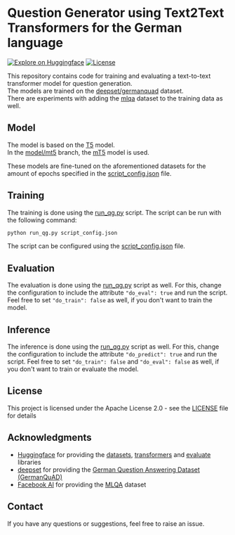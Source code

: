 # Question Generator using Text2Text Transformers for the German language

[![Explore on Huggingface](https://img.shields.io/badge/%F0%9F%A4%97-Explore%20on%20Huggingface-yellow?style=for-the-badge)](https://huggingface.co/GiantTreeG)
[![License](https://img.shields.io/github/license/GiantTreeLP/german-trivia-qg?style=for-the-badge)](LICENSE)

This repository contains code for training and evaluating a text-to-text transformer model for question generation.  
The models are trained on the [deepset/germanquad](https://huggingface.co/datasets/deepset/germanquad) dataset.  
There are experiments with adding the [mlqa](https://huggingface.co/datasets/mlqa) dataset to the training data as well.

## Model

The model is based on the [T5](https://huggingface.co/transformers/model_doc/t5.html) model.   
In the [model/mt5](https://github.com/GiantTreeLP/german-trivia-qg/tree/model/mt5) branch,
the [mT5](https://huggingface.co/transformers/model_doc/mt5.html) model is used.

These models are fine-tuned on the aforementioned datasets for the amount of epochs specified in
the [script_config.json](script_config.json) file.

## Training

The training is done using the [run_qg.py](run_qg.py) script.
The script can be run with the following command:

```bash
python run_qg.py script_config.json
```

The script can be configured using the [script_config.json](script_config.json) file.

## Evaluation

The evaluation is done using the [run_qg.py](run_qg.py) script as well.
For this, change the configuration to include the attribute `"do_eval": true` and run the script.
Feel free to set `"do_train": false` as well, if you don't want to train the model.

## Inference

The inference is done using the [run_qg.py](run_qg.py) script as well.
For this, change the configuration to include the attribute `"do_predict": true` and run the script.
Feel free to set `"do_train": false` and `"do_eval": false` as well, if you don't want to train or evaluate the model.

## License

This project is licensed under the Apache License 2.0 - see the [LICENSE](LICENSE) file for details

## Acknowledgments

* [Huggingface](https://huggingface.co/) for providing the [datasets](https://huggingface.co/docs/datasets/index),
  [transformers](https://huggingface.co/docs/transformers/index)
  and [evaluate](https://huggingface.co/docs/evaluate/index) libraries
* [deepset](https://www.deepset.ai/) for providing
  the [German Question Answering Dataset (GermanQuAD)](https://huggingface.co/datasets/deepset/germanquad)
* [Facebook AI](https://ai.facebook.com/) for providing the [MLQA](https://huggingface.co/datasets/mlqa) dataset

## Contact

If you have any questions or suggestions, feel free to raise an issue.

